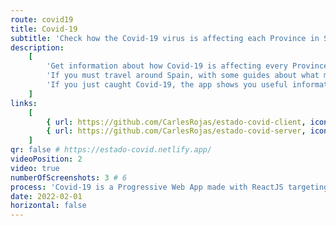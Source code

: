 ```yaml
---
route: covid19
title: Covid-19
subtitle: 'Check how the Covid-19 virus is affecting each Province in Spain.'
description:
    [
        'Get information about how Covid-19 is affecting every Province in Spain in the last 14 days. Get updated numbers every day about the current state of the virus and track its progress.',
        'If you must travel around Spain, with some guides about what measures you should take once there.',
        'If you just caught Covid-19, the app shows you useful information about how to proceed.',
    ]
links:
    [
        { url: https://github.com/CarlesRojas/estado-covid-client, icon: ri:github-fill },
        { url: https://github.com/CarlesRojas/estado-covid-server, icon: ri:github-fill },
    ]
qr: false # https://estado-covid.netlify.app/
videoPosition: 2
video: true
numberOfScreenshots: 3 # 6
process: 'Covid-19 is a Progressive Web App made with ReactJS targeting mobile devices. It is not available right now.'
date: 2022-02-01
horizontal: false
---
```

